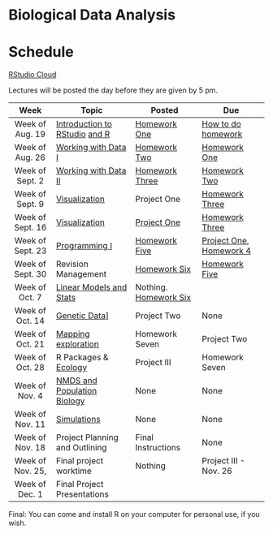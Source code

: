 # Biological Data Analysis

# Schedule

[RStudio Cloud](https://rstudio.cloud/spaces/269769/join?access_code=2DRWaVodBPHSn24odTX619RRpxmCePaGakiq8X3_)

Lectures will be posted the day before they are given by 5 pm.


| Week | Topic | Posted | Due |
|:----:|-------|--------|-----|
| Week of Aug. 19 | [Introduction to RStudio](https://biologicaldataanalysis2019.github.io/2024/articles/00_Syllabus_and_Expectations.html) [and R](https://biologicaldataanalysis2019.github.io/2024/articles/01_Getting_Started_with_R.html)| [Homework One](https://biologicaldataanalysis2019.github.io/2024/articles/homework_1.html) | [How to do homework](https://biologicaldataanalysis2019.github.io/2024/articles/homework_0.html) |
| Week of Aug. 26 |  [Working with Data I](https://biologicaldataanalysis2019.github.io/2024/articles/02_Starting_with_Data.html) | [Homework Two](https://biologicaldataanalysis2019.github.io/2024/articles/homework_2.html) | [Homework One](https://biologicaldataanalysis2019.github.io/2024/articles/homework_1.html) | 
| Week of Sept. 2 | [Working with Data II](https://biologicaldataanalysis2019.github.io/2024/articles/03_Manipulating_Data.html) | [Homework Three](https://biologicaldataanalysis2019.github.io/2024/articles/homework_3.html)  |  [Homework Two](https://biologicaldataanalysis2019.github.io/2024/articles/homework_2.html)  | 
| Week of Sept. 9 | [Visualization](https://biologicaldataanalysis2019.github.io/2024/articles/04-plotting.html) | Project One | [Homework Three](https://biologicaldataanalysis2019.github.io/2024/articles/homework_3.html)  |
| Week of Sept. 16| [Visualization](https://biologicaldataanalysis2019.github.io/2024/articles/04-plotting.html) | [Project One](https://biologicaldataanalysis2019.github.io/2024/articles/project_one.html) | [Homework Three](https://biologicaldataanalysis2019.github.io/2024/articles/homework_3.html) |
| Week of Sept. 23 | [Programming I](https://biologicaldataanalysis2019.github.io/2024/articles/05_Functions.html) | [Homework Five](https://biologicaldataanalysis2019.github.io/2024/articles/homework_5.html)  |  [Project One](https://biologicaldataanalysis2019.github.io/2024/articles/project_one.html), [Homework 4](https://biologicaldataanalysis2019.github.io/2024/articles/homework_4.html) |
| Week of Sept. 30 | Revision Management | [Homework Six](https://biologicaldataanalysis2019.github.io/2024/articles/homework_6.html) | [Homework Five](https://biologicaldataanalysis2019.github.io/2024/articles/homework_5.html)   | 
| Week of Oct. 7 |  [Linear Models and Stats ](https://biologicaldataanalysis2019.github.io/2024/articles/08_linear_models.html) | Nothing. [Homework Six](https://biologicaldataanalysis2019.github.io/2024/articles/homework_6.html) | 
| Week of Oct. 14 | [Genetic Data](https://biologicaldataanalysis2019.github.io/2024/articles/09_Tree_of_life.html)] | Project Two | None | 
| Week of Oct. 21 | [Mapping exploration](https://biologicaldataanalysis2019.github.io/2024/articles/10_GBIF_and_Location.html)  | Homework Seven | Project Two |
| Week of Oct. 28 | R Packages & [Ecology](https://biologicaldataanalysis2019.github.io/2024/articles/11_iNEXT.html)  | Project III | Homework Seven |
| Week of Nov. 4 |  [NMDS and Population Biology](https://biologicaldataanalysis2019.github.io/2024/articles/11_iNEXT.html)   | None | None |
| Week of Nov. 11 | [Simulations](https://biologicaldataanalysis2019.github.io/2024/articles/Simulation.html) | None | None |  
| Week of Nov. 18  | Project Planning and Outlining | Final Instructions | None | 
| Week of Nov. 25, | Final project worktime | Nothing | Project III - Nov. 26 | 
| Week of Dec. 1 | Final Project Presentations | | | 

Final: You can come and install R on your computer for personal use, if you wish.

